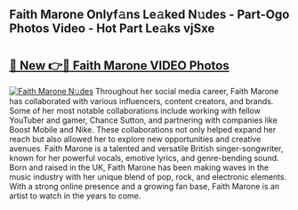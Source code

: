 ## Faith Marone Onlyf𝚊ns Le𝚊ked N𝚞des - Part-Ogo Photos Video - Hot Part Le𝚊ks vjSxe

# <h2><a href="http://ab51627.deff.icu/?id=Faith+Marone">🔗 New 👉🔴 Faith Marone VIDEO Photos</a></h2>

[![Faith Marone N𝚞des](https://i.imgur.com/rIISA9y.gif)](http://ab51627.deff.icu/?id=Faith+Marone)
Throughout her social media career, Faith Marone has collaborated with various influencers, content creators, and brands. Some of her most notable collaborations include working with fellow YouTuber and gamer, Chance Sutton, and partnering with companies like Boost Mobile and Nike. These collaborations not only helped expand her reach but also allowed her to explore new opportunities and creative avenues. Faith Marone is a talented and versatile British singer-songwriter, known for her powerful vocals, emotive lyrics, and genre-bending sound. Born and raised in the UK, Faith Marone has been making waves in the music industry with her unique blend of pop, rock, and electronic elements. With a strong online presence and a growing fan base, Faith Marone is an artist to watch in the years to come.
